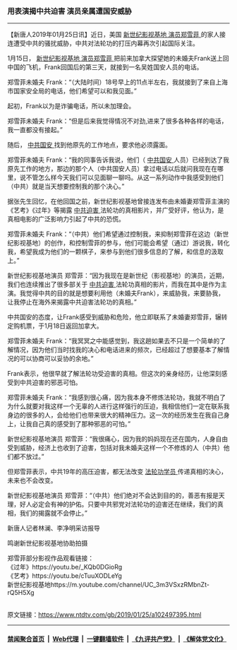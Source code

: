 ### 用表演揭中共迫害 演员亲属遭国安威胁
------------------------

<div class="post_content">
 <p>
  【新唐人2019年01月25日讯】近日，美国
  <a href="https://www.ntdtv.com/gb/新世纪影视基地.htm">
   新世纪影视基地
  </a>
  <a href="https://www.ntdtv.com/gb/演员郑雪菲.htm">
   演员郑雪菲
  </a>
  的家人接连遭受中共的骚扰威胁，中共对法轮功的打压内幕再次引起国际关注。
 </p>
 <p>
  1月15日，
  <a href="https://www.ntdtv.com/gb/新世纪影视基地.htm">
   新世纪影视基地
  </a>
  <a href="https://www.ntdtv.com/gb/演员郑雪菲.htm">
   演员郑雪菲
  </a>
  把前来加拿大探望她的未婚夫Frank送上回中国的飞机，Frank回国后的第三天，就接到一名吴姓国安人员的电话。
 </p>
 <p>
  郑雪菲未婚夫 Frank：“（大陆时间）18号早上的11点半左右，我就接到了来自上海市国家安全局的电话，他们希望可以和我见面。”
 </p>
 <p>
  起初，Frank以为是诈骗电话，所以未加理会。
 </p>
 <p>
  郑雪菲未婚夫 Frank：“但是后来我觉得情况不对劲,进来了很多各种各样的电话，我一直都没有接起。”
 </p>
 <p>
  随后，
  <a href="https://www.ntdtv.com/gb/中共国安.htm">
   中共国安
  </a>
  找到他原先的工作地点，要求他必须露面。
 </p>
 <p>
  郑雪菲未婚夫 Frank：“我的同事告诉我说，他们（
  <a href="https://www.ntdtv.com/gb/中共国安.htm">
   中共国安
  </a>
  人员）已经到达了我原先工作的地方，那边的那个人（中共国安人员）拿过电话以后就问我现在在哪里，说不管怎么样今天我们可以见面聊一聊吗。从这一系列动作中我感受到他们（中共）就是当天想要控制我的那个决心。”
 </p>
 <p>
  据张先生回忆，在他回国之前，新世纪影视基地曾接连发布由未婚妻郑雪菲主演的《艺考》《过年》等揭露
  <a href="https://www.ntdtv.com/gb/中共迫害.htm">
   中共迫害
  </a>
  法轮功的真相影片，并广受好评，他认为，是真相电影的广泛影响力引起了中共的恐慌。
 </p>
 <p>
  郑雪菲未婚夫 Frank：“（中共）他们希望通过控制我，来抑制郑雪菲在这边（新世纪影视基地）的创作，和控制雪菲的参与，他们可能会希望（通过）游说我，转化我，希望我成为他们的一颗棋子，来参与到他们很多信息的了解，和信息的汲取上。”
 </p>
 <p>
  新世纪影视基地演员 郑雪菲：“因为我现在是新世纪（影视基地）的演员，近期，我们也连续推出了很多部关于
  <a href="https://www.ntdtv.com/gb/中共迫害.htm">
   中共迫害
  </a>
  法轮功真相的影片，而我在其中是作为主演。我觉得中共的目的就是想要利用他（未婚夫Frank），来威胁我，来要胁我，让我停止在海外来揭露中共迫害法轮功的真相。”
 </p>
 <p>
  中共国安的态度，让Frank感受到威胁和危险，他立即联系了未婚妻郑雪菲，辗转定购机票，于1月18日返回加拿大。
 </p>
 <p>
  郑雪菲未婚夫 Frank：“我冥冥之中能感觉到，我这趟如果去不只是一个简单的了解情况，因为他们当时找我的决心和电话进来的频次，已经超过了想要基本了解情况的可以协商可以妥协的余地。”
 </p>
 <p>
  Frank表示，他很早就了解法轮功受迫害的真相。但这次的亲身经历，让他深刻感受到中共迫害的邪恶可怕。
 </p>
 <p>
  郑雪菲未婚夫 Frank：“我感到很心痛，因为我本身不修炼法轮功，我就不明白了为什么就要对我这样一个无辜的人进行这样强行的压迫，我相信他们一定在联系我身边的很多的人，会给他们也带来很大的精神压力。这一次的经历发生在我自己身上，让我自己真的感受到了那种邪恶的可怕。”
 </p>
 <p>
  新世纪影视基地演员 郑雪菲：“我很痛心，因为我的妈妈现在还在国内，人身自由受到威胁，经济上也收到了迫害，包括对我未婚夫这样一个不修炼的人（中共）他们都不放过。”
 </p>
 <p>
  但郑雪菲表示，中共19年的高压迫害，都无法改变
  <a href="https://www.ntdtv.com/gb/法轮功学员.htm">
   法轮功学员
  </a>
  传递真相的决心，未来也不会改变。
 </p>
 <p>
  新世纪影视基地演员 郑雪菲：“（中共）他们绝对不会达到目的的，善恶有报是天理，好人必定会有神的护佑。只要中共邪党对法轮功的迫害还在继续，我们的真相，我们的揭露就不会停止。”
 </p>
 <p>
  新唐人记者林澜、李净明采访报导
 </p>
 <p>
  鸣谢新世纪影视基地协助拍摄
 </p>
 <p>
  郑雪菲部分影视作品观看链接：
  <br>
   《过年》https://youtu.be/_KQb0DGioRg
   <br/>
   《艺考》https://youtu.be/cTuuXODLeYg
   <br/>
   新世纪影视基地https://m.youtube.com/channel/UC_3m3VSxzRMbnZt-rQ5H5Xg
  </br>
 </p>
 <div class="single_ad">
 </div>
</div>

<br/>原文链接：https://www.ntdtv.com/gb/2019/01/25/a102497395.html


------------------------
#### [禁闻聚合首页](https://github.com/gfw-breaker/banned-news/blob/master/README.md) &nbsp;|&nbsp; [Web代理](https://github.com/gfw-breaker/open-proxy/blob/master/README.md) &nbsp;|&nbsp; [一键翻墙软件](https://github.com/gfw-breaker/nogfw/blob/master/README.md) &nbsp;|&nbsp; [《九评共产党》](https://github.com/gfw-breaker/9ping.md/blob/master/README.md#九评之一评共产党是什么) &nbsp;|&nbsp; [《解体党文化》](https://github.com/gfw-breaker/jtdwh.md/blob/master/README.md#绪论)